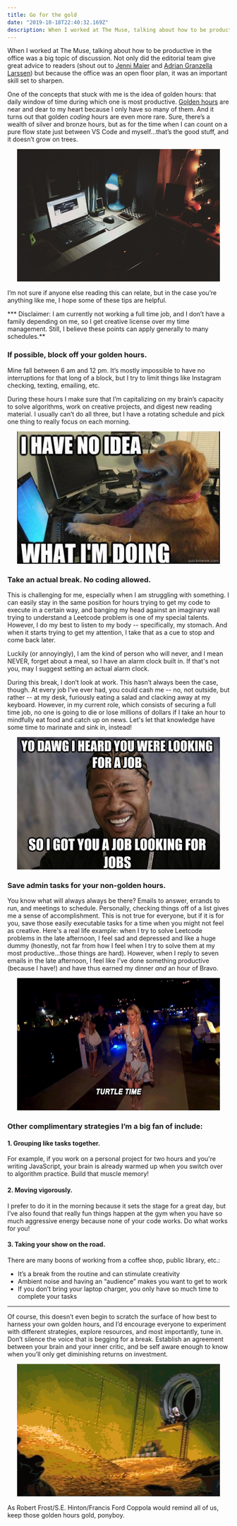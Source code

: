 ```yaml
---
title: Go for the gold
date: "2019-10-18T22:40:32.169Z"
description: When I worked at The Muse, talking about how to be productive in the office was a big topic of discussion. Not only did the editorial team give great advice to readers...
---
```

When I worked at The Muse, talking about how to be productive in the office was a big topic of discussion. Not only did the editorial team give great advice to readers (shout out to [Jenni Maier](https://www.themuse.com/advice/heres-how-to-succeed-when-youre-not-an-early-bird-or-a-night-owl) and [Adrian Granzella Larssen](https://www.themuse.com/advice/trust-me-this-time-management-strategy-never-fails)) but because the office was an open floor plan, it was an important skill set to sharpen.

One of the concepts that stuck with me is the idea of golden hours: that daily window of time during which one is most productive. [Golden hours](https://www.themuse.com/advice/trust-me-this-time-management-strategy-never-fails) are near and dear to my heart because I only have so many of them. And it turns out that golden *coding* hours are even more rare. Sure, there’s a wealth of silver and bronze hours, but as for the time when I can count on a pure flow state just between VS Code and myself…that’s the good stuff, and it doesn’t grow on trees.

<p align="center">
  <img width="460" height="300" src="./productive.png">
</p>

I’m not sure if anyone else reading this can relate, but in the case you’re anything like me, I hope some of these tips are helpful. 

*** Disclaimer: I am currently not working a full time job, and I don’t have a family depending on me, so I get creative license over my time management. Still, I believe these points can apply generally to many schedules.**

### If possible, block off your golden hours.
Mine fall between 6 am and 12 pm. It’s mostly impossible to have no interruptions for that long of a block, but I try to limit things like Instagram checking, texting, emailing, etc. 

During these hours I make sure that I’m capitalizing on my brain’s capacity to solve algorithms, work on creative projects, and digest new reading material. I usually can’t do all three, but I have a rotating schedule and pick one thing to really focus on each morning. 

<p align="center">
  <img width="460" height="300" src="./dogcode.png">
</p>


### Take an actual break. No coding allowed.

This is challenging for me, especially when I am struggling with something. I can easily stay in the same position for hours trying to get my code to execute in a certain way, and banging my head against an imaginary wall trying to understand a Leetcode problem is one of my special talents. However, I do my best to listen to my body -- specifically, my stomach. And when it starts trying to get my attention, I take that as a cue to stop and come back later. 

Luckily (or annoyingly), I am the kind of person who will never, and I mean NEVER, forget about a meal, so I have an alarm clock built in. If that's not you, may I suggest setting an actual alarm clock. 

During this break, I don’t look at work. This hasn’t always been the case, though. At every job I’ve ever had, you could cash me -- no, not outside, but rather  -- at my desk, furiously eating a salad and clacking away at my keyboard. However, in my current role, which consists of securing a full time job, no one is going to die or lose millions of dollars if I take an hour to mindfully eat food and catch up on news. Let's let that knowledge have some time to marinate and sink in, instead! 

<p align="center">
  <img width="460" height="300" src="./xhibit.png">
</p>

### Save admin tasks for your non-golden hours.

You know what will always always be there? Emails to answer, errands to run, and meetings to schedule. Personally, checking things off of a list gives me a sense of accomplishment. This is not true for everyone, but if it is for you, save those easily executable tasks for a time when you might not feel as creative. Here's a real life example: when I try to solve Leetcode problems in the late afternoon, I feel sad and depressed and like a huge dummy (honestly, not far from how I feel when I try to solve them at my most productive...those things are hard). However, when I reply to seven emails in the late afternoon, I feel like I’ve done something productive (because I have!) and have thus earned my dinner *and* an hour of Bravo. 

<p align="center">
  <img width="460" height="300" src="./tt.gif">
</p>

### Other complimentary strategies I’m a big fan of include:

#### 1. Grouping like tasks together. <br>
For example, if you work on a personal project for two hours and you're writing JavaScript, your brain is already warmed up when you switch over to algorithm practice. Build that muscle memory!

#### 2. Moving vigorously.<br>
 I prefer to do it in the morning because it sets the stage for a great day, but I’ve also found that really fun things happen at the gym when you have so much aggressive energy because none of your code works. Do what works for you!

#### 3. Taking your show on the road. <br>  
There are many boons of working from a coffee shop, public library, etc.: 
- It’s a break from the routine and can stimulate creativity
- Ambient noise and having an “audience” makes you want to get to work
- If you don’t bring your laptop charger, you only have so much time to complete your tasks

---

Of course, this doesn’t even begin to scratch the surface of how best to harness your own golden hours, and I’d encourage everyone to experiment with different strategies, explore resources, and most importantly, tune in. Don’t silence the voice that is begging for a break. Establish an agreement between your brain and your inner critic, and be self aware enough to know when you’ll only get diminishing returns on investment. 

<p align="center">
  <img width="460" height="300" src="./smd.gif">
</p>

As Robert Frost/S.E. Hinton/Francis Ford Coppola would remind all of us, keep those golden hours gold, ponyboy.
